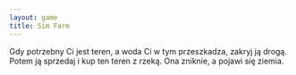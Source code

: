```yaml
---
layout: game
title: Sim Farm
---
```


Gdy potrzebny Ci jest teren, a woda Ci w tym przeszkadza, zakryj ją 
drogą.
Potem ją sprzedaj i kup ten teren z rzeką. Ona zniknie, a pojawi się 
ziemia.

